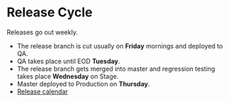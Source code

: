 # Release Cycle

Releases go out weekly.
- The release branch is cut usually on **Friday** mornings and deployed to QA.
- QA takes place until EOD **Tuesday**.
- The release branch gets merged into master and regression testing takes place **Wednesday** on Stage.
- Master deployed to Production on **Thursday**.
- [Release calendar](https://www.google.com/calendar/embed?src=1stdibs.com_c0l88vjdu2u22dsfqo0ipcc2t0%40group.calendar.google.com&ctz=America/New_York)
